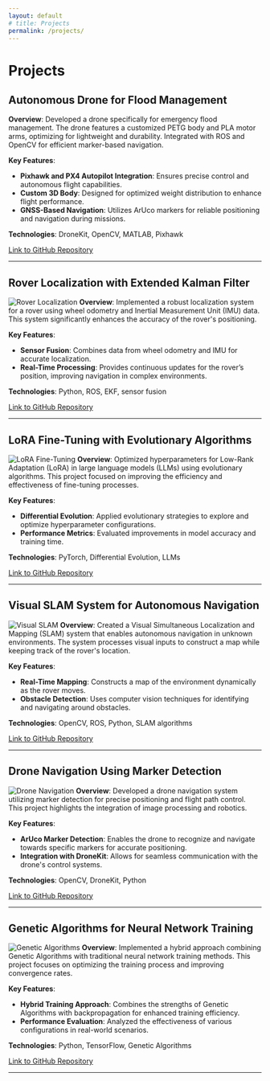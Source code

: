 ```yaml
---
layout: default
# title: Projects
permalink: /projects/
---
```

# Projects

## Autonomous Drone for Flood Management
<!-- ![Autonomous Drone](https://example.com/images/drone.jpg) Replace with actual image URL -->
**Overview**: Developed a drone specifically for emergency flood management. The drone features a customized PETG body and PLA motor arms, optimizing for lightweight and durability. Integrated with ROS and OpenCV for efficient marker-based navigation.

**Key Features**:
- **Pixhawk and PX4 Autopilot Integration**: Ensures precise control and autonomous flight capabilities.
- **Custom 3D Body**: Designed for optimized weight distribution to enhance flight performance.
- **GNSS-Based Navigation**: Utilizes ArUco markers for reliable positioning and navigation during missions.

**Technologies**: DroneKit, OpenCV, MATLAB, Pixhawk

[Link to GitHub Repository](https://github.com/your-repo)

---

## Rover Localization with Extended Kalman Filter
![Rover Localization](https://example.com/images/rover.jpg) <!-- Replace with actual image URL -->
**Overview**: Implemented a robust localization system for a rover using wheel odometry and Inertial Measurement Unit (IMU) data. This system significantly enhances the accuracy of the rover's positioning.

**Key Features**:
- **Sensor Fusion**: Combines data from wheel odometry and IMU for accurate localization.
- **Real-Time Processing**: Provides continuous updates for the rover’s position, improving navigation in complex environments.

**Technologies**: Python, ROS, EKF, sensor fusion

[Link to GitHub Repository](https://github.com/your-repo)

---

## LoRA Fine-Tuning with Evolutionary Algorithms
![LoRA Fine-Tuning](https://example.com/images/lora.jpg) <!-- Replace with actual image URL -->
**Overview**: Optimized hyperparameters for Low-Rank Adaptation (LoRA) in large language models (LLMs) using evolutionary algorithms. This project focused on improving the efficiency and effectiveness of fine-tuning processes.

**Key Features**:
- **Differential Evolution**: Applied evolutionary strategies to explore and optimize hyperparameter configurations.
- **Performance Metrics**: Evaluated improvements in model accuracy and training time.

**Technologies**: PyTorch, Differential Evolution, LLMs

[Link to GitHub Repository](https://github.com/your-repo)

---

## Visual SLAM System for Autonomous Navigation
![Visual SLAM](https://example.com/images/slam.jpg) <!-- Replace with actual image URL -->
**Overview**: Created a Visual Simultaneous Localization and Mapping (SLAM) system that enables autonomous navigation in unknown environments. The system processes visual inputs to construct a map while keeping track of the rover's location.

**Key Features**:
- **Real-Time Mapping**: Constructs a map of the environment dynamically as the rover moves.
- **Obstacle Detection**: Uses computer vision techniques for identifying and navigating around obstacles.

**Technologies**: OpenCV, ROS, Python, SLAM algorithms

[Link to GitHub Repository](https://github.com/your-repo)

---

## Drone Navigation Using Marker Detection
![Drone Navigation](https://example.com/images/marker_detection.jpg) <!-- Replace with actual image URL -->
**Overview**: Developed a drone navigation system utilizing marker detection for precise positioning and flight path control. This project highlights the integration of image processing and robotics.

**Key Features**:
- **ArUco Marker Detection**: Enables the drone to recognize and navigate towards specific markers for accurate positioning.
- **Integration with DroneKit**: Allows for seamless communication with the drone's control systems.

**Technologies**: OpenCV, DroneKit, Python

[Link to GitHub Repository](https://github.com/your-repo)

---

## Genetic Algorithms for Neural Network Training
![Genetic Algorithms](https://example.com/images/genetic_algorithm.jpg) <!-- Replace with actual image URL -->
**Overview**: Implemented a hybrid approach combining Genetic Algorithms with traditional neural network training methods. This project focuses on optimizing the training process and improving convergence rates.

**Key Features**:
- **Hybrid Training Approach**: Combines the strengths of Genetic Algorithms with backpropagation for enhanced training efficiency.
- **Performance Evaluation**: Analyzed the effectiveness of various configurations in real-world scenarios.

**Technologies**: Python, TensorFlow, Genetic Algorithms

[Link to GitHub Repository](https://github.com/your-repo)

---